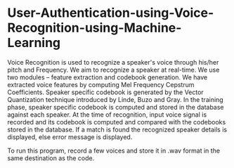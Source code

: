 # User-Authentication-using-Voice-Recognition-using-Machine-Learning
Voice Recognition is used to recognize a speaker's voice through his/her pitch and Frequency. 
We aim to recognize a speaker at real-time. We use two modules – feature extraction and codebook generation. 
We have extracted voice features by computing Mel Frequency Cepstrum Coefficients. 
Speaker specific codebook is generated by the Vector Quantization technique introduced by Linde, Buzo and Gray. 
In the training phase, speaker specific codebook is computed and stored in the database against each speaker. 
At the time of recognition, input voice signal is recorded and its codebook is computed and compared with the codebooks stored in the database. 
If a match is found the recognized speaker details is displayed, else error message is displayed.


To run this program, record a few voices and store it in .wav format in the same destination as the code. 
